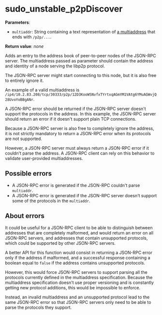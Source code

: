 # sudo_unstable_p2pDiscover

**Parameters**:

 - `multiaddr`: String containing a text representation of [a multiaddress](https://github.com/multiformats/multiaddr) that ends with `/p2p/...`.

**Return value**: *none*

Adds an entry to the address book of peer-to-peer nodes of the JSON-RPC server.
The multiaddress passed as parameter should contain the address and identity of a node serving the libp2p protocol.

The JSON-RPC server might start connecting to this node, but it is also free to entirely ignore it.

An example of a valid multiaddress is `/ip4/10.2.83.208/tcp/30333/p2p/12D3KooWSNvfxTYrtxqAGmYM1VAtg6YMuAGWvjQ28UvoYoBBgANr`.

A JSON-RPC error should be returned if the JSON-RPC server doesn't support the protocols in the address. In this example, the JSON-RPC server should return an error if it doesn't support plain TCP connections.

Because a JSON-RPC server is also free to completely ignore the address, it is not strictly mandatory to return a JSON-RPC error when its protocols are not supported.

However, a JSON-RPC server must always return a JSON-RPC error if it couldn't parse the address. A JSON-RPC client can rely on this behavior to validate user-provided multiaddresses.

## Possible errors

- A JSON-RPC error is generated if the JSON-RPC couldn't parse `multiaddr`.
- A JSON-RPC error is generated if the JSON-RPC server doesn't support some of the protocols in the `multiaddr`.

## About errors

It could be useful for a JSON-RPC client to be able to distinguish between addresses that are completely malformed, and would return an error on all JSON-RPC servers, and addresses that contain unsupported protocols, which could be supported by other JSON-RPC servers.

A better API for this function would consist in returning a JSON-RPC error only if the address if malformed, and a successful response containing a boolean equal to `false` if the address contains unsupported protocols.

However, this would force JSON-RPC servers to support parsing all the protocols currently defined in the multiaddress specification. Because the multiaddress specification doesn't use proper versioning and is constantly getting new protocol additions, this would be impossible to enforce.

Instead, an invalid multiaddress and an unsupported protocol lead to the same JSON-RPC error so that JSON-RPC servers only need to be able to parse the protocols they support.
